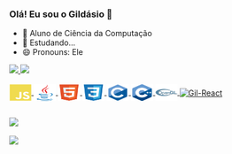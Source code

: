 ### Olá! Eu sou o Gildásio 👋


- 🔭 Aluno de Ciência da Computação
- 🌱 Estudando...
- 😄 Pronouns: Ele

<div>
  <a href="https://beacons.ai/gildasio167">
  <img height="180em" src="https://github-readme-stats.vercel.app/api?username=gildasio167&show_icons=true&theme=dark&include_all_commits=true&count_private=true"/>
  <img height="180em" src="https://github-readme-stats.vercel.app/api/top-langs/?username=gildasio167&layout=compact&langs_count=16&theme=dark"/>
</div>
  
<div style="display: inline_block"><br>
  <img align="center" alt="Gil-Js" height="30" width="40" src="https://raw.githubusercontent.com/devicons/devicon/master/icons/javascript/javascript-plain.svg">
  
  <img align="center" alt="Gil-Java" height="30" width="40" src="https://raw.githubusercontent.com/devicons/devicon/master/icons/java/java-original.svg">
  
  <img align="center" alt="Gil-HTML" height="30" width="40" src="https://raw.githubusercontent.com/devicons/devicon/master/icons/html5/html5-original.svg">
  
  <img align="center" alt="Gil-CSS" height="30" width="40" src="https://raw.githubusercontent.com/devicons/devicon/master/icons/css3/css3-original.svg">
  
  <img align="center" alt="Gil-C" height="30" width="40" src="https://raw.githubusercontent.com/devicons/devicon/master/icons/c/c-original.svg">
  
  <img align="center" alt="Gil-C++" height="30" width="40" src="https://raw.githubusercontent.com/devicons/devicon/master/icons/cplusplus/cplusplus-original.svg">
  
   <img align="center" alt="Gil-OpenGL" height="30" width="40" src="https://raw.githubusercontent.com/devicons/devicon/master/icons/opengl/opengl-original.svg">

   <img align="center" alt="Gil-React" height="30" width="40" src="https://raw.githubusercontent.com/devicons/devicon/master/icons/react/react.svg">
  
</div>
  
##
  
<div>
 
  <a href="https://www.instagram.com/gil.freitas09" target="_blank"><img src="https://img.shields.io/badge/-Instagram-%23E4405F?style=for-the-badge&logo=instagram&logoColor=white" target="_blank"></a>

  <a href="https://www.linkedin.com/in/gildasio-freitas-9a4290120/" target="_blank"><img src="https://img.shields.io/badge/-LinkedIn-%230077B5?style=for-the-badge&logo=linkedin&logoColor=white" target="_blank"></a>   
</div>

